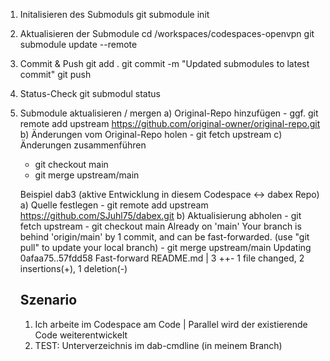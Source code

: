 1) Initalisieren des Submoduls
    git submodule init
2) Aktualisieren der Submodule
    cd /workspaces/codespaces-openvpn
    git submodule update --remote
3) Commit & Push
    git add .
    git commit -m "Updated submodules to latest commit"
    git push
4) Status-Check
    git submodul status

5) Submodule aktualisieren / mergen
    a) Original-Repo hinzufügen
       - ggf. git remote add upstream https://github.com/original-owner/original-repo.git
    b) Änderungen vom Original-Repo holen
       - git fetch upstream
    c) Änderungen zusammenführen
    - git checkout main
    - git merge upstream/main

    Beispiel dab3 (aktive Entwicklung in diesem Codespace <-> dabex Repo)
    a) Quelle festlegen
        - git remote add upstream https://github.com/SJuhl75/dabex.git
    b) Aktualisierung abholen
        - git fetch upstream
        - git checkout main
            Already on 'main' Your branch is behind 'origin/main' by 1 commit, and can be fast-forwarded.
            (use "git pull" to update your local branch)
        - git merge upstream/main
            Updating 0afaa75..57fdd58
            Fast-forward
             README.md | 3 ++-
              1 file changed, 2 insertions(+), 1 deletion(-)
    
    Szenario
    --------
    1) Ich arbeite im Codespace am Code | Parallel wird der existierende Code weiterentwickelt
    2) TEST: Unterverzeichnis im dab-cmdline (in meinem Branch)
              
